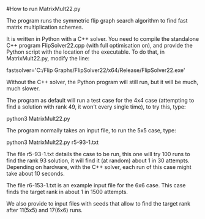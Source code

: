 #How to run MatrixMult22.py

The program runs the symmetric flip graph search algorithm to find fast matrix multiplication schemes.

It is written in Python with a C++ solver.  You need to compile the standalone C++ program FlipSolver22.cpp (with full optimisation on), and provide the Python script with the location of the executable.  To do that, in MatrixMult22.py, modify the line:

fastsolver='C:/Flip Graphs/FlipSolver22/x64/Release/FlipSolver22.exe'

Without the C++ solver, the Python program will still run, but it will be much, much slower.

The program as default will run a test case for the 4x4 case (attempting to find a solution with rank 49, it won't every single time), to try this, type:

python3 MatrixMult22.py

The program normally takes an input file, to run the 5x5 case, type:

python3 MatrixMult22.py r5-93-1.txt

The file r5-93-1.txt details the case to be run, this one will try 100 runs to find the rank 93 solution, it will find it (at random) about 1 in 30 attempts. Depending on hardware, with the C++ solver, each run of this case might take about 10 seconds.  

The file r6-153-1.txt is an example input file for the 6x6 case. This case finds
the target rank in about 1 in 1500 attempts.

We also provide to input files with seeds that allow to find the target rank after 11(5x5) and 17(6x6) runs.
